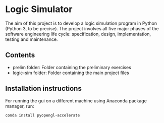 # Logic Simulator

The aim of this project is to develop a logic simulation program in Python (Python 3, to be precise).
The project involves all five major phases of the software engineering life cycle: specification, design,
implementation, testing and maintenance.

## Contents

* prelim folder: Folder containing the preliminary exercises
* logic-sim folder: Folder containing the main project files

## Installation instructions
For running the gui on a different machine using Anaconda package manager, run:

```conda install pyopengl-accelerate```
